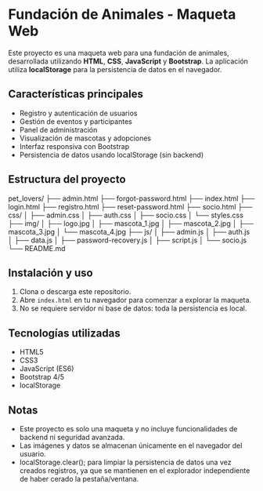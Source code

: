 # Fundación de Animales - Maqueta Web

Este proyecto es una maqueta web para una fundación de animales, desarrollada utilizando **HTML**, **CSS**, **JavaScript** y **Bootstrap**. La aplicación utiliza **localStorage** para la persistencia de datos en el navegador.

## Características principales
- Registro y autenticación de usuarios
- Gestión de eventos y participantes
- Panel de administración
- Visualización de mascotas y adopciones
- Interfaz responsiva con Bootstrap
- Persistencia de datos usando localStorage (sin backend)

## Estructura del proyecto
pet_lovers/
├── admin.html
├── forgot-password.html
├── index.html
├── login.html
├── registro.html
├── reset-password.html
├── socio.html
├── css/
│   ├── admin.css
│   ├── auth.css
│   ├── socio.css
│   └── styles.css
├── img/
│   ├── logo.jpg
│   ├── mascota_1.jpg
│   ├── mascota_2.jpg
│   ├── mascota_3.jpg
│   └── mascota_4.jpg
├── js/
│   ├── admin.js
│   ├── auth.js
│   ├── data.js
│   ├── password-recovery.js
│   ├── script.js
│   └── socio.js
└── README.md

## Instalación y uso
1. Clona o descarga este repositorio.
2. Abre `index.html` en tu navegador para comenzar a explorar la maqueta.
3. No se requiere servidor ni base de datos: toda la persistencia es local.

## Tecnologías utilizadas
- HTML5
- CSS3
- JavaScript (ES6)
- Bootstrap 4/5
- localStorage

## Notas
- Este proyecto es solo una maqueta y no incluye funcionalidades de backend ni seguridad avanzada.
- Las imágenes y datos se almacenan únicamente en el navegador del usuario.
- localStorage.clear(); para limpiar la persistencia de datos una vez creados registros, ya que se mantienen en el explorador independiente de haber cerado la pestaña/ventana.

